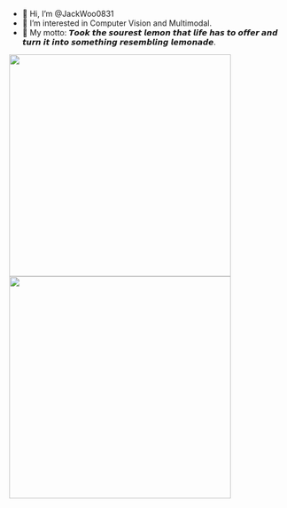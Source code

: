 - 👋 Hi, I’m @JackWoo0831
- 👀 I’m interested in Computer Vision and Multimodal.
- 🌱 My motto: 𝙏𝙤𝙤𝙠 𝙩𝙝𝙚 𝙨𝙤𝙪𝙧𝙚𝙨𝙩 𝙡𝙚𝙢𝙤𝙣 𝙩𝙝𝙖𝙩 𝙡𝙞𝙛𝙚 𝙝𝙖𝙨 𝙩𝙤 𝙤𝙛𝙛𝙚𝙧 𝙖𝙣𝙙 𝙩𝙪𝙧𝙣 𝙞𝙩 𝙞𝙣𝙩𝙤 𝙨𝙤𝙢𝙚𝙩𝙝𝙞𝙣𝙜 𝙧𝙚𝙨𝙚𝙢𝙗𝙡𝙞𝙣𝙜 𝙡𝙚𝙢𝙤𝙣𝙖𝙙𝙚.
&emsp;
<b>
    <image src="https://github-readme-stats.vercel.app/api?username=JackWoo0831&show_icons=true&theme=tokyonight" width=400 >
    </image>
</b>

<b>
    <image src="https://github-readme-stats.vercel.app/api/top-langs/?username=JackWoo0831&layout=compact&theme=tokyonight&hide=html" width=400 ></image>
</b>


<!---
JackWoo0831/JackWoo0831 is a ✨ special ✨ repository because its `README.md` (this file) appears on your GitHub profile.
You can click the Preview link to take a look at your changes.
--->
